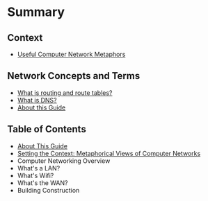 # Summary

## Context

* [Useful Computer Network Metaphors](metaphors.md)

## Network Concepts and Terms

* [What is routing and route tables?](routing.md)
* [What is DNS?](DNS.md)
* [About this Guide](README.md)

## Table of Contents

* [About This Guide](README.md)
* [Setting the Context: Metaphorical Views of Computer Networks](INTRO.md)
* Computer Networking Overview
* What's a LAN?
* What's Wifi?
* What's the WAN?
* Building Construction

